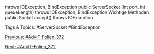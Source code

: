 throws  IOException,  BindException
public  ServerSocket  (int port, int queueLength)
throws  IOException,  BindException
Wichtige Methoden
 public  Socket  accept()  throws  IOException

   Tags & Topics:
   #ServerSocket
   #BindException

[Previous: #AdvIT-Folien_372](AdvIT-Folien_372.md)

[Next: #AdvIT-Folien_372](AdvIT-Folien_372.md)